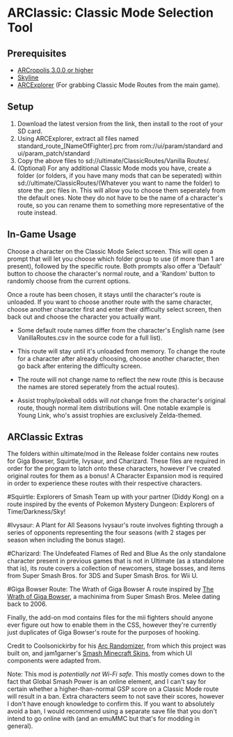 # ARClassic: Classic Mode Selection Tool
## Prerequisites
- [ARCropolis 3.0.0 or higher](https://github.com/Raytwo/ARCropolis/releases/latest)
- [Skyline](https://github.com/skyline-dev/skyline/releases/tag/beta)
- [ARCExplorer](https://github.com/ScanMountGoat/ArcExplorer) (For grabbing Classic Mode Routes from the main game).


## Setup
1. Download the latest version from the link, then install to the root of your SD card.
2. Using ARCExplorer, extract all files named standard_route_[NameOfFighter].prc from rom://ui/param/standard and ui/param_patch/standard
3. Copy the above files to sd://ultimate/ClassicRoutes/Vanilla Routes/.
4. (Optional) For any additional Classic Mode mods you have, create a folder (or folders, if you have many mods that can be seperated) within sd://ultimate/ClassicRoutes/(Whatever you want to name the folder) to store the .prc files in. This will allow you to choose them seperately from the default ones. Note they do not have to be the name of a character's route, so you can rename them to something more representative of the route instead.

## In-Game Usage
Choose a character on the Classic Mode Select screen. This will open a prompt that will let you choose which folder group to use (if more than 1 are present), followed by the specific route. Both prompts also offer a 'Default' button to choose the character's normal route, and a 'Random' button to randomly choose from the current options.

Once a route has been chosen, it stays until the character's route is unloaded. If you want to choose another route with the same character, choose another character first and enter their difficulty select screen, then back out and choose the character you actually want.

- Some default route names differ from the character's English name (see VanillaRoutes.csv in the source code for a full list).

- This route will stay until it's unloaded from memory. To change the route for a character after already choosing, choose another character, then go back after entering the difficulty screen.

- The route will not change name to reflect the new route (this is because the names are stored seperately from the actual routes).

- Assist trophy/pokeball odds will *not* change from the character's original route, though normal item distributions will. One notable example is Young Link, who's assist trophies are exclusively Zelda-themed.

## ARClassic Extras
The folders within ultimate/mod in the Release folder contains new routes for Giga Bowser, Squirtle, Ivysaur, and Charizard. These files are required in order for the program to latch onto these characters, however I've created original routes for them as a bonus! A Character Expansion mod is required in order to experience these routes with their respective characters.

#Squirtle: Explorers of Smash
Team up with your partner (Diddy Kong) on a route inspired by the events of Pokemon Mystery Dungeon: Explorers of Time/Darkness/Sky!

#Ivysaur: A Plant for All Seasons
Ivysaur's route involves fighting through a series of opponents representing the four seasons (with 2 stages per season when including the bonus stage).

#Charizard: The Undefeated Flames of Red and Blue
As the only standalone character present in previous games that is not in Ultimate (as a standalone that is), its route covers a collection of newcomers, stage bosses, and items from Super Smash Bros. for 3DS and Super Smash Bros. for Wii U.

#Giga Bowser Route: The Wrath of Giga Bowser
A route inspired by [The Wrath of Giga Bowser](https://www.youtube.com/watch?v=L1nGBIGKnuU), a machinima from Super Smash Bros. Melee dating back to 2006.

Finally, the add-on mod contains files for the mii fighters should anyone ever figure out how to enable them in the CSS, however they're currently just duplicates of Giga Bowser's route for the purposes of hooking.

Credit to Coolsonickirby for his [Arc Randomizer](https://github.com/Coolsonickirby/arc-randomizer), from which this project was built on, and jam1garner's [Smash Minecraft Skins](https://github.com/jam1garner/smash-minecraft-skins), from which UI components were adapted from.

Note: This mod is *potentially not Wi-Fi safe*. This mostly comes down to the fact that Global Smash Power is an online element, and I can't say for certain whether a higher-than-normal GSP score on a Classic Mode route will result in a ban. Extra characters seem to not save their scores, however I don't have enough knowledge to confirm this. If you want to absolutely avoid a ban, I would recommend using a separate save file that you don't intend to go online with (and an emuMMC but that's for modding in general).
